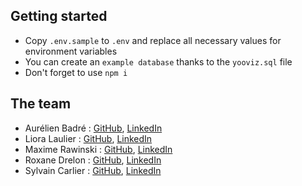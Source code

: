 ## Getting started

- Copy `.env.sample` to `.env` and replace all necessary values for environment variables
- You can create an `example database` thanks to the `yooviz.sql` file
- Don't forget to use `npm i`

## The team

- Aurélien Badré : [GitHub](https://github.com/Aurelien-Bdr), [LinkedIn](https://www.linkedin.com/in/aurelien-badre/)
- Liora Laulier : [GitHub](https://github.com/llaulier), [LinkedIn](https://www.linkedin.com/in/liora-laulier/)
- Maxime Rawinski : [GitHub](https://github.com/MaximePikss), [LinkedIn](https://www.linkedin.com/in/maxime-rawinski/)
- Roxane Drelon : [GitHub](https://github.com/RoxaneDrelon), [LinkedIn](https://www.linkedin.com/in/roxane-drelon/)
- Sylvain Carlier : [GitHub](https://github.com/XSylvainX), [LinkedIn](https://www.linkedin.com/in/sylvain-c-53aa2339/)
